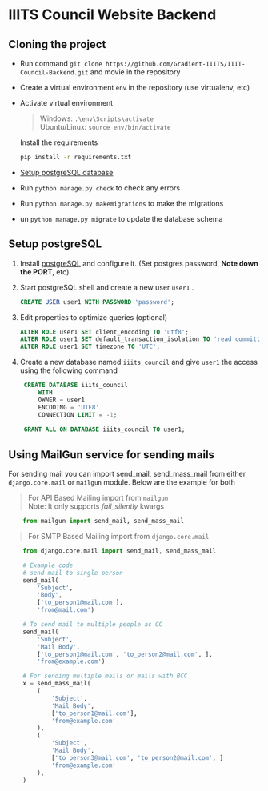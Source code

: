 # IIITS Council Website Backend

## Cloning the project  
* Run command `git clone https://github.com/Gradient-IIITS/IIIT-Council-Backend.git` and movie in the repository
* Create a virtual environment `env` in the repository (use virtualenv, etc)
* Activate virtual environment  
    >    Windows:  ```.\env\Scripts\activate```  
    >    Ubuntu/Linux: ```source env/bin/activate```   
    
    Install the requirements  
    ```bash
    pip install -r requirements.txt
    ```
    
* [Setup postgreSQL database](#setup-postgresql)
* Run `python manage.py check` to check any errors
* Run `python manage.py makemigrations` to make the migrations
* un `python manage.py migrate` to update the database schema


## Setup postgreSQL
1. Install [postgreSQL](https://www.postgresql.org/download/) and configure it. (Set postgres password, **Note down the PORT**, etc).  

2. Start postgreSQL shell and create a new user `user1` .   
    ```sql
    CREATE USER user1 WITH PASSWORD 'password';
    ```

1. Edit properties to optimize queries (optional)
    ```sql
    ALTER ROLE user1 SET client_encoding TO 'utf8';
    ALTER ROLE user1 SET default_transaction_isolation TO 'read committed';
    ALTER ROLE user1 SET timezone TO 'UTC';
    ```

1. Create a new database named `iiits_council` and give `user1` the access using the following command  
   ```sql
    CREATE DATABASE iiits_council
        WITH 
        OWNER = user1
        ENCODING = 'UTF8'
        CONNECTION LIMIT = -1;
    
    GRANT ALL ON DATABASE iiits_council TO user1;
   ```

## Using MailGun service for sending mails
For sending mail you can import send_mail, send_mass_mail from either `django.core.mail` or `mailgun` module. Below are the example for both

> For API Based Mailing import from `mailgun`  
> Note: It only supports *fail_silently* kwargs  
 
```python
    from mailgun import send_mail, send_mass_mail
```

> For SMTP Based Mailing import from `django.core.mail`  
 
```python
    from django.core.mail import send_mail, send_mass_mail
```
```python
    # Example code
    # send mail to single person
    send_mail(
        'Subject',
        'Body', 
        ['to_person1@mail.com'],
        'from@mail.com')

    # To send mail to multiple people as CC
    send_mail(
        'Subject',
        'Mail Body',
        ['to_person1@mail.com', 'to_person2@mail.com', ],
        'from@example.com')

    # For sending multiple mails or mails with BCC
    x = send_mass_mail(
        (
            'Subject',
            'Mail Body',
            ['to_person1@mail.com'],
            'from@example.com'
        ),
        (
            'Subject',
            'Mail Body',
            ['to_person3@mail.com', 'to_person2@mail.com', ]
            'from@example.com'
        ),
    )
```
